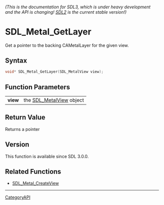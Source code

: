 ###### (This is the documentation for SDL3, which is under heavy development and the API is changing! [SDL2](https://wiki.libsdl.org/SDL2/) is the current stable version!)
# SDL_Metal_GetLayer

Get a pointer to the backing CAMetalLayer for the given view.

## Syntax

```c
void* SDL_Metal_GetLayer(SDL_MetalView view);

```

## Function Parameters

|              |                                           |
| ------------ | ----------------------------------------- |
| **view**     | the [SDL_MetalView](SDL_MetalView) object |

## Return Value

Returns a pointer

## Version

This function is available since SDL 3.0.0.

## Related Functions

* [SDL_Metal_CreateView](SDL_Metal_CreateView)

----
[CategoryAPI](CategoryAPI)

